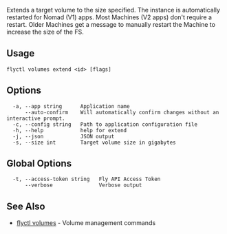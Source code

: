 Extends a target volume to the size specified. The instance is automatically restarted for Nomad (V1) apps.
		Most Machines (V2 apps) don't require a restart. Older Machines get a message to manually restart the Machine
		to increase the size of the FS.

## Usage
~~~
flyctl volumes extend <id> [flags]
~~~

## Options

~~~
  -a, --app string      Application name
      --auto-confirm    Will automatically confirm changes without an interactive prompt.
  -c, --config string   Path to application configuration file
  -h, --help            help for extend
  -j, --json            JSON output
  -s, --size int        Target volume size in gigabytes
~~~

## Global Options

~~~
  -t, --access-token string   Fly API Access Token
      --verbose               Verbose output
~~~

## See Also

* [flyctl volumes](/docs/flyctl/volumes/)	 - Volume management commands

